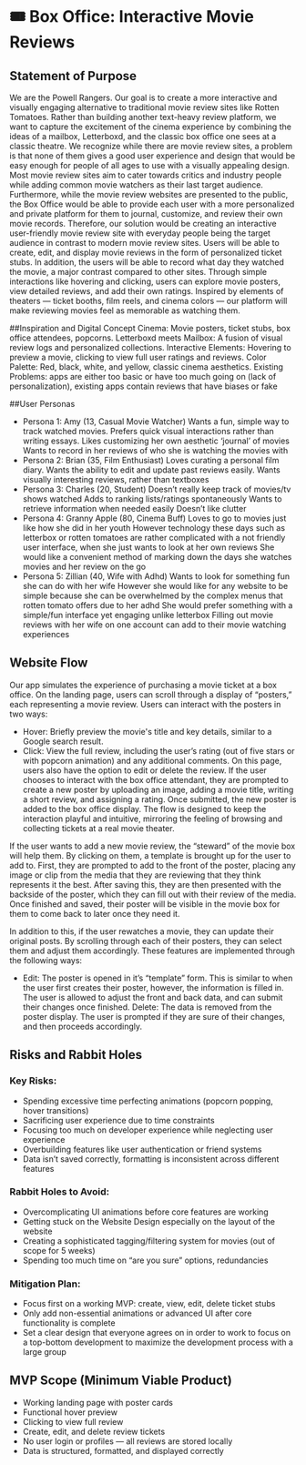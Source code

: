 # 🎟️ Box Office: Interactive Movie Reviews

## Statement of Purpose
We are the Powell Rangers.
Our goal is to create a more interactive and visually engaging alternative to traditional movie review sites like Rotten Tomatoes. Rather than building another text-heavy review platform, we want to capture the excitement of the cinema experience by combining the ideas of a mailbox, Letterboxd, and the classic box office one sees at a classic theatre. We recognize while there are movie review sites, a problem is that none of them gives a good user experience and design that would be easy enough for people of all ages to use with a visually appealing design. Most movie review sites aim to cater towards critics and industry people while adding common movie watchers as their last target audience. Furthermore, while the movie review websites are presented to the public, the Box Office would be able to provide each user with a more personalized and private platform for them to journal, customize, and review their own movie records. Therefore, our solution would be creating an interactive user-friendly movie review site with everyday people being the target audience in contrast to modern movie review sites.
Users will be able to create, edit, and display movie reviews in the form of personalized ticket stubs. In addition, the users will be able to record what day they watched the movie, a major contrast compared to other sites. Through simple interactions like hovering and clicking, users can explore movie posters, view detailed reviews, and add their own ratings. Inspired by elements of theaters — ticket booths, film reels, and cinema colors — our platform will make reviewing movies feel as memorable as watching them.

##Inspiration and Digital Concept
Cinema: Movie posters, ticket stubs, box office attendees, popcorns.
Letterboxd meets Mailbox: A fusion of visual review logs and personalized collections.
Interactive Elements: Hovering to preview a movie, clicking to view full user ratings and reviews.
Color Palette: Red, black, white, and yellow, classic cinema aesthetics. 
Existing Problems: apps are either too basic or have too much going on (lack of personalization), existing apps contain reviews that have biases or fake

##User Personas
- Persona 1: Amy (13, Casual Movie Watcher)
Wants a fun, simple way to track watched movies.
Prefers quick visual interactions rather than writing essays.
Likes customizing her own aesthetic ‘journal’ of movies
Wants to record in her reviews of who she is watching the movies with
- Persona 2: Brian (35, Film Enthusiast)
Loves curating a personal film diary.
Wants the ability to edit and update past reviews easily.
Wants visually interesting reviews, rather than textboxes
- Persona 3: Charles (20, Student)
Doesn’t really keep track of movies/tv shows watched
Adds to ranking lists/ratings spontaneously
Wants to retrieve information when needed easily
Doesn’t like clutter
- Persona 4: Granny Apple (80, Cinema Buff)
Loves to go to movies just like how she did in her youth
However technology these days such as letterbox or rotten tomatoes are rather complicated with a not friendly user interface, when she just wants to look at her own reviews
She would like a convenient method of marking down the days she watches movies and her review on the go
- Persona 5: Zillian (40, Wife with Adhd)
Wants to look for something fun she can do with her wife
However she would like for any website to be simple because she can be overwhelmed by the complex menus that rotten tomato offers due to her adhd
She would prefer something with a simple/fun interface yet engaging unlike letterbox
Filling out movie reviews with her wife on one account can add to their movie watching experiences



## Website Flow
Our app simulates the experience of purchasing a movie ticket at a box office. On the landing page, users can scroll through a display of “posters,” each representing a movie review.
Users can interact with the posters in two ways:
- Hover: Briefly preview the movie's title and key details, similar to a Google search result.
- Click: View the full review, including the user’s rating (out of five stars or with popcorn animation) and any additional comments. On this page, users also have the option to edit or delete the review.
If the user chooses to interact with the box office attendant, they are prompted to create a new poster by uploading an image, adding a movie title, writing a short review, and assigning a rating. Once submitted, the new poster is added to the box office display.
The flow is designed to keep the interaction playful and intuitive, mirroring the feeling of browsing and collecting tickets at a real movie theater.

If the user wants to add a new movie review, the “steward” of the movie box will help them. By clicking on them, a template is brought up for the user to add to. First, they are prompted to add to the front of the poster, placing any image or clip from the media that they are reviewing that they think represents it the best. After saving this, they are then presented with the backside of the poster, which they can fill out with their review of the media. Once finished and saved, their poster will be visible in the movie box for them to come back to later once they need it.

In addition to this, if the user rewatches a movie, they can update their original posts. By scrolling through each of their posters, they can select them and adjust them accordingly. These features are implemented through the following ways:

- Edit: The poster is opened in it’s “template” form. This is similar to when the user first creates their poster, however, the information is filled in. The user is allowed to adjust the front and back data, and can submit their changes once finished.
Delete: The data is removed from the poster display. The user is prompted if they are sure of their changes, and then proceeds accordingly.

## Risks and Rabbit Holes
### Key Risks:
- Spending excessive time perfecting animations (popcorn popping, hover transitions)
- Sacrificing user experience due to time constraints 
- Focusing too much on developer experience while neglecting user experience
- Overbuilding features like user authentication or friend systems
- Data isn’t saved correctly, formatting is inconsistent across different features
### Rabbit Holes to Avoid:
- Overcomplicating UI animations before core features are working
- Getting stuck on the Website Design especially on the layout of the website
- Creating a sophisticated tagging/filtering system for movies (out of scope for 5 weeks)
- Spending too much time on “are you sure” options, redundancies
### Mitigation Plan:
- Focus first on a working MVP: create, view, edit, delete ticket stubs
- Only add non-essential animations or advanced UI after core functionality is complete
- Set a clear design that everyone agrees on in order to work to focus on a top-bottom development to maximize the development process with a large group

## MVP Scope (Minimum Viable Product)
- Working landing page with poster cards
- Functional hover preview
- Clicking to view full review
- Create, edit, and delete review tickets
- No user login or profiles — all reviews are stored locally
- Data is structured, formatted, and displayed correctly

